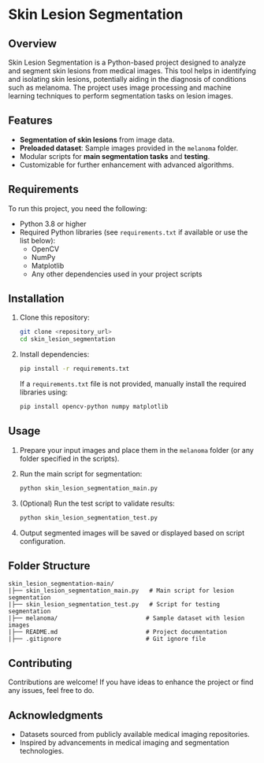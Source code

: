 # Skin Lesion Segmentation

## Overview
Skin Lesion Segmentation is a Python-based project designed to analyze and segment skin lesions from medical images. This tool helps in identifying and isolating skin lesions, potentially aiding in the diagnosis of conditions such as melanoma. The project uses image processing and machine learning techniques to perform segmentation tasks on lesion images.

## Features
- **Segmentation of skin lesions** from image data.
- **Preloaded dataset**: Sample images provided in the `melanoma` folder.
- Modular scripts for **main segmentation tasks** and **testing**.
- Customizable for further enhancement with advanced algorithms.

## Requirements
To run this project, you need the following:
- Python 3.8 or higher
- Required Python libraries (see `requirements.txt` if available or use the list below):
  - OpenCV
  - NumPy
  - Matplotlib
  - Any other dependencies used in your project scripts

## Installation
1. Clone this repository:
   ```bash
   git clone <repository_url>
   cd skin_lesion_segmentation
   ```

2. Install dependencies:
   ```bash
   pip install -r requirements.txt
   ```
   If a `requirements.txt` file is not provided, manually install the required libraries using:
   ```bash
   pip install opencv-python numpy matplotlib
   ```

## Usage
1. Prepare your input images and place them in the `melanoma` folder (or any folder specified in the scripts).

2. Run the main script for segmentation:
   ```bash
   python skin_lesion_segmentation_main.py
   ```

3. (Optional) Run the test script to validate results:
   ```bash
   python skin_lesion_segmentation_test.py
   ```

4. Output segmented images will be saved or displayed based on script configuration.

## Folder Structure
```
skin_lesion_segmentation-main/
|├── skin_lesion_segmentation_main.py   # Main script for lesion segmentation
|├── skin_lesion_segmentation_test.py   # Script for testing segmentation
|├── melanoma/                         # Sample dataset with lesion images
|├── README.md                         # Project documentation
|├── .gitignore                        # Git ignore file
```

## Contributing
Contributions are welcome! If you have ideas to enhance the project or find any issues, feel free to do.


## Acknowledgments
- Datasets sourced from publicly available medical imaging repositories.
- Inspired by advancements in medical imaging and segmentation technologies.

